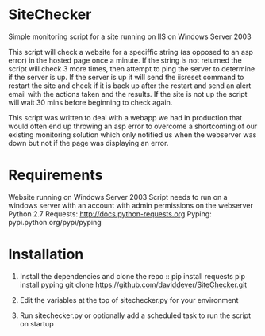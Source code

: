 SiteChecker
===========

Simple monitoring script for a site running on IIS on Windows Server 2003


This script will check a website for a speciffic string (as opposed to an asp error) in the hosted page once a minute. If the string is not returned the script will check 3 more times, then attempt to ping the server to determine if the server is up. If the server is up it will send the iisreset command to restart the site and check if it is back up after the restart and send an alert email with the actions taken and the results. If the site is not up the script will wait 30 mins before beginning to check again.

This script was written to deal with a webapp we had in production that would often end up throwing an asp error to overcome a shortcoming of our existing monitoring solution which only notified us when the webserver was down but not if the page was displaying an error.


Requirements
============

Website running on Windows Server 2003
Script needs to run on a windows server with an account with admin permissions on the webserver
Python 2.7
Requests: http://docs.python-requests.org
Pyping: pypi.python.org/pypi/pyping


Installation
============

1. Install the dependencies and clone the repo
::
    pip install requests
    pip install pyping
    git clone https://github.com/daviddever/SiteChecker.git

2. Edit the variables at the top of sitechecker.py for your environment

3. Run sitechecker.py or optionally add a scheduled task to run the script on startup
